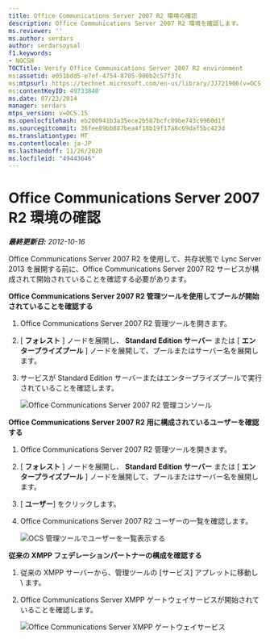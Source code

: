 ```yaml
---
title: Office Communications Server 2007 R2 環境の確認
description: Office Communications Server 2007 R2 環境を確認します。
ms.reviewer: ''
ms.author: serdars
author: serdarsoysal
f1.keywords:
- NOCSH
TOCTitle: Verify Office Communications Server 2007 R2 environment
ms:assetid: e051bdd5-e7ef-4754-8705-900b2c57f37c
ms:mtpsurl: https://technet.microsoft.com/en-us/library/JJ721906(v=OCS.15)
ms:contentKeyID: 49733840
ms.date: 07/23/2014
manager: serdars
mtps_version: v=OCS.15
ms.openlocfilehash: eb200941b3a35ece2b587bcfc89be743c9960d1f
ms.sourcegitcommit: 36fee89bb887bea4f18b19f17a8c69daf5bc423d
ms.translationtype: MT
ms.contentlocale: ja-JP
ms.lasthandoff: 11/26/2020
ms.locfileid: "49443646"
---
```

# <a name="verify-office-communications-server-2007-r2-environment"></a>Office Communications Server 2007 R2 環境の確認

<div data-xmlns="http://www.w3.org/1999/xhtml">

<div class="topic" data-xmlns="http://www.w3.org/1999/xhtml" data-msxsl="urn:schemas-microsoft-com:xslt" data-cs="https://msdn.microsoft.com/">

<div data-asp="https://msdn2.microsoft.com/asp">



</div>

<div id="mainSection">

<div id="mainBody">

<span> </span>

_**最終更新日:** 2012-10-16_

Office Communications Server 2007 R2 を使用して、共存状態で Lync Server 2013 を展開する前に、Office Communications Server 2007 R2 サービスが構成されて開始されていることを確認する必要があります。

**Office Communications Server 2007 R2 管理ツールを使用してプールが開始されていることを確認する**

1.  Office Communications Server 2007 R2 管理ツールを開きます。

2.  [ **フォレスト** ] ノードを展開し、 **Standard Edition サーバー** または [ **エンタープライズプール** ] ノードを展開して、プールまたはサーバー名を展開します。

3.  サービスが Standard Edition サーバーまたはエンタープライズプールで実行されていることを確認します。
    
    ![Office Communications Server 2007 R2 管理コンソール](images/JJ721906.76897b6d-f433-47d2-930d-0816fc30a3c2(OCS.15).jpg "Office Communications Server 2007 R2 管理コンソール")

**Office Communications Server 2007 R2 用に構成されているユーザーを確認する**

1.  Office Communications Server 2007 R2 管理ツールを開きます。

2.  [ **フォレスト** ] ノードを展開し、 **Standard Edition サーバー** または [ **エンタープライズプール** ] ノードを展開して、プールまたはサーバー名を展開します。

3.  [ **ユーザー**] をクリックします。

4.  Office Communications Server 2007 R2 ユーザーの一覧を確認します。
    
    ![OCS 管理ツールでユーザーを一覧表示する](images/JJ721906.f6bb7c4f-cbed-4389-8d0a-69a28577f17a(OCS.15).jpg "OCS 管理ツールでユーザーを一覧表示する")

**従来の XMPP フェデレーションパートナーの構成を確認する**

1.  従来の XMPP サーバーから、管理ツールの [サービス] アプレットに移動し \\ ます。

2.  Office Communications Server XMPP ゲートウェイサービスが開始されていることを確認します。
    
    ![Office Communications Server XMPP ゲートウェイサービス](images/JJ721906.23223724-3c4b-4cb9-ace2-1cab2c3c91c3(OCS.15).jpg "Office Communications Server XMPP ゲートウェイサービス")

</div>

<span> </span>

</div>

</div>

</div>

